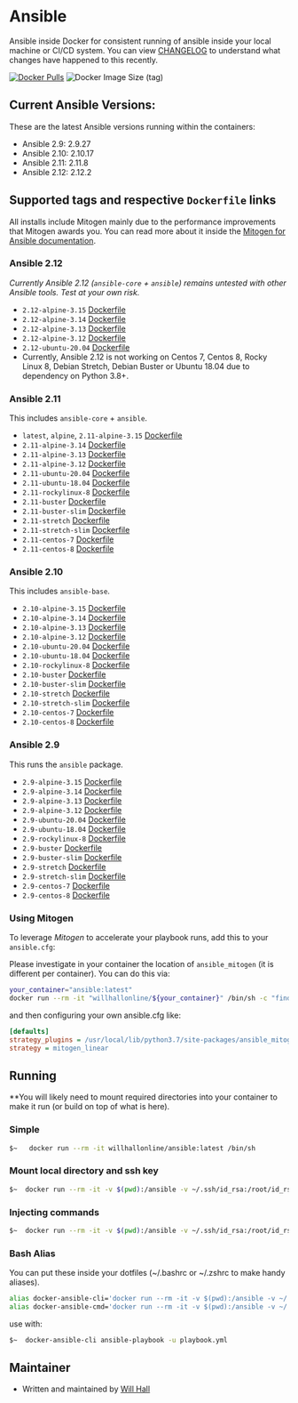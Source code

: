 # Ansible

Ansible inside Docker for consistent running of ansible inside your local machine or CI/CD system. You can view [CHANGELOG](https://github.com/willhallonline/docker-ansible/blob/master/CHANGELOG.md) to understand what changes have happened to this recently.

[![Docker Pulls](https://img.shields.io/docker/pulls/willhallonline/ansible.svg "Docker Pulls")][hub] ![Docker Image Size (tag)](https://img.shields.io/docker/image-size/willhallonline/ansible/latest)

## Current Ansible Versions:

These are the latest Ansible versions running within the containers:

- Ansible 2.9: 2.9.27
- Ansible 2.10: 2.10.17
- Ansible 2.11: 2.11.8
- Ansible 2.12: 2.12.2

## Supported tags and respective ```Dockerfile``` links

All installs include Mitogen mainly due to the performance improvements that Mitogen awards you. You can read more about it inside the [Mitogen for Ansible documentation](https://mitogen.readthedocs.io/en/stable/ansible.html).

### Ansible 2.12

_Currently Ansible 2.12 (`ansible-core` + `ansible`) remains untested with other Ansible tools. Test at your own risk._

* `2.12-alpine-3.15` [Dockerfile](https://github.com/willhallonline/docker-ansible/blob/master/ansible-core/alpine315/Dockerfile)
* `2.12-alpine-3.14` [Dockerfile](https://github.com/willhallonline/docker-ansible/blob/master/ansible-core/alpine314/Dockerfile)
* `2.12-alpine-3.13` [Dockerfile](https://github.com/willhallonline/docker-ansible/blob/master/ansible-core/alpine313/Dockerfile)
* `2.12-alpine-3.12` [Dockerfile](https://github.com/willhallonline/docker-ansible/blob/master/ansible-core/alpine312/Dockerfile)
* `2.12-ubuntu-20.04` [Dockerfile](https://github.com/willhallonline/docker-ansible/blob/master/ansible-core/ubuntu2004/Dockerfile)
* Currently, Ansible 2.12 is not working on Centos 7, Centos 8, Rocky Linux 8, Debian Stretch, Debian Buster or Ubuntu 18.04 due to dependency on Python 3.8+.

### Ansible 2.11

This includes `ansible-core` + `ansible`.

* `latest`, `alpine`, `2.11-alpine-3.15` [Dockerfile](https://github.com/willhallonline/docker-ansible/blob/master/ansible-core/alpine315/Dockerfile)
* `2.11-alpine-3.14` [Dockerfile](https://github.com/willhallonline/docker-ansible/blob/master/ansible-core/alpine314/Dockerfile)
* `2.11-alpine-3.13` [Dockerfile](https://github.com/willhallonline/docker-ansible/blob/master/ansible-core/alpine313/Dockerfile)
* `2.11-alpine-3.12` [Dockerfile](https://github.com/willhallonline/docker-ansible/blob/master/ansible-core/alpine312/Dockerfile)
* `2.11-ubuntu-20.04` [Dockerfile](https://github.com/willhallonline/docker-ansible/blob/master/ansible-core/ubuntu2004/Dockerfile)
* `2.11-ubuntu-18.04` [Dockerfile](https://github.com/willhallonline/docker-ansible/blob/master/ansible-core/ubuntu1804/Dockerfile)
* `2.11-rockylinux-8` [Dockerfile](https://github.com/willhallonline/docker-ansible/blob/master/ansible-core/rocky8/Dockerfile)
* `2.11-buster` [Dockerfile](https://github.com/willhallonline/docker-ansible/blob/master/ansible-core/debian-buster/Dockerfile)
* `2.11-buster-slim` [Dockerfile](https://github.com/willhallonline/docker-ansible/blob/master/ansible-core/debian-buster-slim/Dockerfile)
* `2.11-stretch` [Dockerfile](https://github.com/willhallonline/docker-ansible/blob/master/ansible-core/debian-stretch/Dockerfile)
* `2.11-stretch-slim` [Dockerfile](https://github.com/willhallonline/docker-ansible/blob/master/ansible-core/debian-stretch-slim/Dockerfile)
* `2.11-centos-7` [Dockerfile](https://github.com/willhallonline/docker-ansible/blob/master/ansible-core/centos7/Dockerfile)
* `2.11-centos-8` [Dockerfile](https://github.com/willhallonline/docker-ansible/blob/master/ansible-core/centos8/Dockerfile)

### Ansible 2.10

This includes `ansible-base`.

* `2.10-alpine-3.15` [Dockerfile](https://github.com/willhallonline/docker-ansible/blob/master/ansible-base/alpine315/Dockerfile)
* `2.10-alpine-3.14` [Dockerfile](https://github.com/willhallonline/docker-ansible/blob/master/ansible-base/alpine314/Dockerfile)
* `2.10-alpine-3.13` [Dockerfile](https://github.com/willhallonline/docker-ansible/blob/master/ansible-base/alpine313/Dockerfile)
* `2.10-alpine-3.12` [Dockerfile](https://github.com/willhallonline/docker-ansible/blob/master/ansible-base/alpine312/Dockerfile)
* `2.10-ubuntu-20.04` [Dockerfile](https://github.com/willhallonline/docker-ansible/blob/master/ansible-base/ubuntu2004/Dockerfile)
* `2.10-ubuntu-18.04` [Dockerfile](https://github.com/willhallonline/docker-ansible/blob/master/ansible-base/ubuntu1804/Dockerfile)
* `2.10-rockylinux-8` [Dockerfile](https://github.com/willhallonline/docker-ansible/blob/master/ansible-base/rocky8/Dockerfile)
* `2.10-buster` [Dockerfile](https://github.com/willhallonline/docker-ansible/blob/master/ansible-base/debian-buster/Dockerfile)
* `2.10-buster-slim` [Dockerfile](https://github.com/willhallonline/docker-ansible/blob/master/ansible-base/debian-buster-slim/Dockerfile)
* `2.10-stretch` [Dockerfile](https://github.com/willhallonline/docker-ansible/blob/master/ansible-base/debian-stretch/Dockerfile)
* `2.10-stretch-slim` [Dockerfile](https://github.com/willhallonline/docker-ansible/blob/master/ansible-base/debian-stretch-slim/Dockerfile)
* `2.10-centos-7` [Dockerfile](https://github.com/willhallonline/docker-ansible/blob/master/ansible-base/centos7/Dockerfile)
* `2.10-centos-8` [Dockerfile](https://github.com/willhallonline/docker-ansible/blob/master/ansible-base/centos8/Dockerfile)

### Ansible 2.9

This runs the `ansible` package.

* `2.9-alpine-3.15` [Dockerfile](https://github.com/willhallonline/docker-ansible/blob/master/ansible/alpine315/Dockerfile)
* `2.9-alpine-3.14` [Dockerfile](https://github.com/willhallonline/docker-ansible/blob/master/ansible/alpine314/Dockerfile)
* `2.9-alpine-3.13` [Dockerfile](https://github.com/willhallonline/docker-ansible/blob/master/ansible/alpine313/Dockerfile)
* `2.9-alpine-3.12` [Dockerfile](https://github.com/willhallonline/docker-ansible/blob/master/ansible/alpine312/Dockerfile)
* `2.9-ubuntu-20.04` [Dockerfile](https://github.com/willhallonline/docker-ansible/blob/master/ansible/ubuntu2004/Dockerfile)
* `2.9-ubuntu-18.04` [Dockerfile](https://github.com/willhallonline/docker-ansible/blob/master/ansible/ubuntu1804/Dockerfile)
* `2.9-rockylinux-8` [Dockerfile](https://github.com/willhallonline/docker-ansible/blob/master/ansible/rocky8/Dockerfile)
* `2.9-buster` [Dockerfile](https://github.com/willhallonline/docker-ansible/blob/master/ansible/debian-buster/Dockerfile)
* `2.9-buster-slim` [Dockerfile](https://github.com/willhallonline/docker-ansible/blob/master/ansible/debian-buster-slim/Dockerfile)
* `2.9-stretch` [Dockerfile](https://github.com/willhallonline/docker-ansible/blob/master/ansible/debian-stretch/Dockerfile)
* `2.9-stretch-slim` [Dockerfile](https://github.com/willhallonline/docker-ansible/blob/master/ansible/debian-stretch-slim/Dockerfile)
* `2.9-centos-7` [Dockerfile](https://github.com/willhallonline/docker-ansible/blob/master/ansible/centos7/Dockerfile)
* `2.9-centos-8` [Dockerfile](https://github.com/willhallonline/docker-ansible/blob/master/ansible/centos8/Dockerfile)

### Using Mitogen

To leverage *Mitogen* to accelerate your playbook runs, add this to your ```ansible.cfg```:

Please investigate in your container the location of `ansible_mitogen` (it is different per container). You can do this via:

```bash
your_container="ansible:latest"
docker run --rm -it "willhallonline/${your_container}" /bin/sh -c "find / -type d | grep "ansible_mitogen/plugins" | sort | head -n 1"
```

and then configuring your own ansible.cfg like:

```ini
[defaults]
strategy_plugins = /usr/local/lib/python3.7/site-packages/ansible_mitogen/plugins/
strategy = mitogen_linear
```

## Running

**You will likely need to mount required directories into your container to make it run (or build on top of what is here).

### Simple

```bash
$~   docker run --rm -it willhallonline/ansible:latest /bin/sh
```

### Mount local directory and ssh key

```bash
$~  docker run --rm -it -v $(pwd):/ansible -v ~/.ssh/id_rsa:/root/id_rsa willhallonline/ansible:latest /bin/sh
```

### Injecting commands

```bash
$~  docker run --rm -it -v $(pwd):/ansible -v ~/.ssh/id_rsa:/root/id_rsa willhallonline/ansible:latest ansible-playbook playbook.yml
```

### Bash Alias

You can put these inside your dotfiles (~/.bashrc or ~/.zshrc to make handy aliases).

```bash
alias docker-ansible-cli='docker run --rm -it -v $(pwd):/ansible -v ~/.ssh/id_rsa:/root/.ssh/id_rsa --workdir=/ansible willhallonline/ansible:latest /bin/sh'
alias docker-ansible-cmd='docker run --rm -it -v $(pwd):/ansible -v ~/.ssh/id_rsa:/root/.ssh/id_rsa --workdir=/ansible willhallonline/ansible:latest '
```

use with:

```bash
$~  docker-ansible-cli ansible-playbook -u playbook.yml
```

## Maintainer

* Written and maintained by [Will Hall](https://www.willhallonline.co.uk)

[hub]: https://hub.docker.com/r/willhallonline/ansible
[microbadger]: https://microbadger.com/images/willhallonline/ansible
